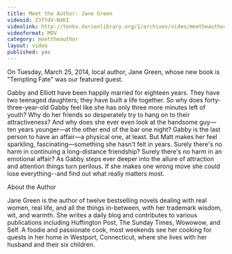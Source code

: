 ```yaml
---
title: Meet the Author: Jane Green
videoid: Z3fYdV-N4KI
videolink: http://tonks.darienlibrary.org/1/archives/video/meetheauthor/20140325_jane_green.mov
videoformat: MOV
category: meettheauthor
layout: video
published: yes
---
```


On Tuesday, March 25, 2014, local author, Jane Green, whose new book is "Tempting Fate" was our featured guest. 

Gabby and Elliott have been happily married for eighteen years. They have two teenaged daughters; they have built a life together. So why does forty-three-year-old Gabby feel like she has only three more minutes left of youth? Why do her friends so desperately try to hang on to their attractiveness? And why does she ever even look at the handsome guy—ten years younger—at the other end of the bar one night? Gabby is the last person to have an affair—a physical one, at least. But Matt makes her feel sparkling, fascinating—something she hasn't felt in years. Surely there's no harm in continuing a long-distance friendship? Surely there's no harm in an emotional affair? As Gabby steps ever deeper into the allure of attraction and attention things turn perilous. If she makes one wrong move she could lose everything--and find out what really matters most.

About the Author

Jane Green is the author of twelve bestselling novels dealing with real women, real life, and all the things in-between, with her trademark wisdom, wit, and warmth. She writes a daily blog and contributes to various publications including Huffington Post, The Sunday Times, Wowowow, and Self. A foodie and passionate cook, most weekends see her cooking for quests in her home in Westport, Connecticut, where she lives with her husband and their six children.